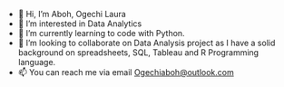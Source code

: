 - 👋 Hi, I’m Aboh, Ogechi Laura
- 👀 I’m interested in Data Analytics
- 🌱 I’m currently learning to code with Python.
- 💞️ I’m looking to collaborate on Data Analysis project as I have a solid background on spreadsheets, SQL, Tableau and R Programming language.
- 📫 You can reach me via email Ogechiaboh@outlook.com

<!---
Ogeaboh/Ogeaboh is a ✨ special ✨ repository because its `README.md` (this file) appears on your GitHub profile.
You can click the Preview link to take a look at your changes.
--->
